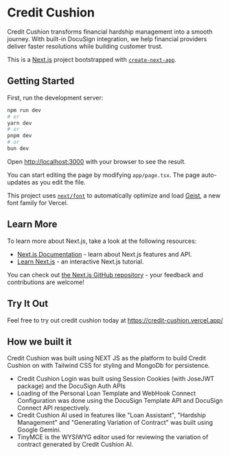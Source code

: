 # Credit Cushion

Credit Cushion transforms financial hardship management into a smooth journey. With built-in DocuSign integration, we help financial providers deliver faster resolutions while building customer trust.

This is a [Next.js](https://nextjs.org) project bootstrapped with [`create-next-app`](https://nextjs.org/docs/app/api-reference/cli/create-next-app).


## Getting Started

First, run the development server:

```bash
npm run dev
# or
yarn dev
# or
pnpm dev
# or
bun dev
```

Open [http://localhost:3000](http://localhost:3000) with your browser to see the result.

You can start editing the page by modifying `app/page.tsx`. The page auto-updates as you edit the file.

This project uses [`next/font`](https://nextjs.org/docs/app/building-your-application/optimizing/fonts) to automatically optimize and load [Geist](https://vercel.com/font), a new font family for Vercel.

## Learn More

To learn more about Next.js, take a look at the following resources:

- [Next.js Documentation](https://nextjs.org/docs) - learn about Next.js features and API.
- [Learn Next.js](https://nextjs.org/learn) - an interactive Next.js tutorial.

You can check out [the Next.js GitHub repository](https://github.com/vercel/next.js) - your feedback and contributions are welcome!

## Try It Out

Feel free to try out credit cushion today at https://credit-cushion.vercel.app/

## How we built it

Credit Cushion was built using NEXT JS as the platform to build Credit Cushion on with Tailwind CSS for styling and MongoDb for persistence. 

- Credit Cushion Login was built using Session Cookies (with JoseJWT package) and the DocuSign Auth APIs
- Loading of the Personal Loan Template and WebHook Connect Configuration was done using the DocuSign Template API and DocuSign Connect API respectively. 
- Credit Cushion AI used in features like "Loan Assistant", "Hardship Management" and "Generating Variation of Contract" was built using Google Gemini. 
- TinyMCE is the WYSIWYG editor used for reviewing the variation of contract generated by Credit Cushion AI. 